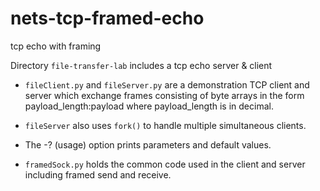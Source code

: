 # nets-tcp-framed-echo
tcp echo with framing

Directory `file-transfer-lab` includes a tcp echo server & client

*  `fileClient.py` and `fileServer.py` are a demonstration TCP client and server which exchange frames consisting of byte arrays in the form payload_length:payload where payload_length is in decimal.

* `fileServer` also uses `fork()` to handle multiple simultaneous clients.    

*  The -? (usage) option prints parameters and default values.

*  `framedSock.py` holds the common code used in the client and server including framed send and receive.
